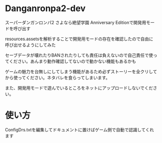 # Danganronpa2-dev
スーパーダンガンロンパ2 さよなら絶望学園 Anniversary Editionで開発用モードを呼び出す

resources.assetsを解析することで開発用モードの存在を確認したので自由に呼び出せるようにしてみた
 
セーブデータが壊れたりBANされたりしても責任は負えないので自己責任で使ってください。あんまり動作確認してないので動かない機能もあるかも
 
ゲームの魅力を台無しにしてしまう機能があるため必ずストーリーを全クリしてから使ってください。ネタバレを食らってしまいます。

また、開発用モードで遊んでいるところをネットにアップロードしないでください。

# 使い方
ConfigDrs.txtを編集してドキュメントに置けばゲーム側で自動で認識してくれます
